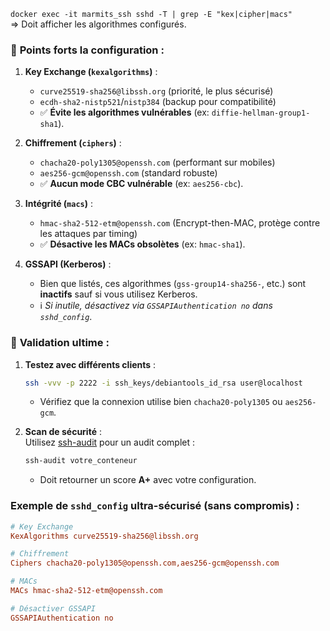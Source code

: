 `docker exec -it marmits_ssh sshd -T | grep -E "kex|cipher|macs"`  
=> Doit afficher les algorithmes configurés.

### 🔐 **Points forts la configuration** :
1. **Key Exchange (`kexalgorithms`)** :
    - `curve25519-sha256@libssh.org` (priorité, le plus sécurisé)
    - `ecdh-sha2-nistp521`/`nistp384` (backup pour compatibilité)
    - ✅ **Évite les algorithmes vulnérables** (ex: `diffie-hellman-group1-sha1`).

2. **Chiffrement (`ciphers`)** :
    - `chacha20-poly1305@openssh.com` (performant sur mobiles)
    - `aes256-gcm@openssh.com` (standard robuste)
    - ✅ **Aucun mode CBC vulnérable** (ex: `aes256-cbc`).

3. **Intégrité (`macs`)** :
    - `hmac-sha2-512-etm@openssh.com` (Encrypt-then-MAC, protège contre les attaques par timing)
    - ✅ **Désactive les MACs obsolètes** (ex: `hmac-sha1`).

4. **GSSAPI (Kerberos)** :
    - Bien que listés, ces algorithmes (`gss-group14-sha256-`, etc.) sont **inactifs** sauf si vous utilisez Kerberos.
    - ℹ️ *Si inutile, désactivez via `GSSAPIAuthentication no` dans `sshd_config`*.

### 📌 **Validation ultime** :
1. **Testez avec différents clients** :
   ```bash
   ssh -vvv -p 2222 -i ssh_keys/debiantools_id_rsa user@localhost
   ```
    - Vérifiez que la connexion utilise bien `chacha20-poly1305` ou `aes256-gcm`.

2. **Scan de sécurité** :  
   Utilisez [ssh-audit](https://github.com/jtesta/ssh-audit) pour un audit complet :
   ```bash
   ssh-audit votre_conteneur
   ```
    - Doit retourner un score **A+** avec votre configuration.

### Exemple de `sshd_config` **ultra-sécurisé** (sans compromis) :
```ini
# Key Exchange
KexAlgorithms curve25519-sha256@libssh.org

# Chiffrement
Ciphers chacha20-poly1305@openssh.com,aes256-gcm@openssh.com

# MACs
MACs hmac-sha2-512-etm@openssh.com

# Désactiver GSSAPI
GSSAPIAuthentication no
```   